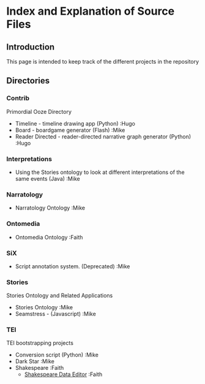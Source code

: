 # Index and Explanation of Source Files #

## Introduction ##

This page is intended to keep track of the different projects in the repository


## Directories ##

### Contrib ###
Primordial Ooze Directory

  * Timeline - timeline drawing app (Python) :Hugo
  * Board - boardgame generator (Flash) :Mike
  * Reader Directed - reader-directed narrative graph generator (Python) :Hugo

### Interpretations ###

  * Using the Stories ontology to look at different interpretations of the same events (Java) :Mike

### Narratology ###

  * Narratology Ontology :Mike

### Ontomedia ###

  * Ontomedia Ontology :Faith

### SiX ###

  * Script annotation system. (Deprecated) :Mike

### Stories ###
Stories Ontology and Related Applications

  * Stories Ontology :Mike
  * Seamstress - (Javascript) :Mike

### TEI ###
TEI bootstrapping projects

  * Conversion script (Python) :Mike
  * Dark Star :Mike
  * Shakespeare :Faith
    * [Shakespeare Data Editor](ShakespeareEditorPlan.md) :Faith